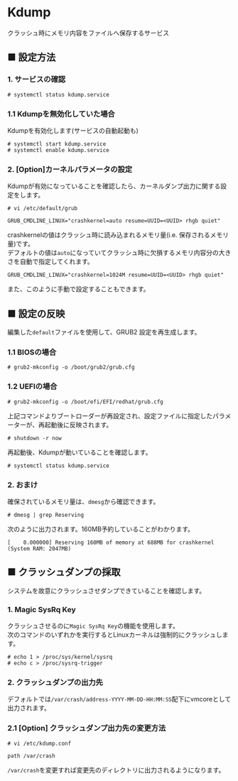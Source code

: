 # Kdump
クラッシュ時にメモリ内容をファイルへ保存するサービス
## ■ 設定方法
### 1. サービスの確認
```
# systemctl status kdump.service
```
### 1.1 Kdumpを無効化していた場合
Kdumpを有効化します(サービスの自動起動も)
```
# systemctl start kdump.service
# systemctl enable kdump.service
```
### 2. [Option]カーネルパラメータの設定
Kdumpが有効になっていることを確認したら、カーネルダンプ出力に関する設定をします。  
```
# vi /etc/default/grub
```
```
GRUB_CMDLINE_LINUX="crashkernel=auto resume=UUID=<UUID> rhgb quiet"
```
crashkernelの値はクラッシュ時に読み込まれるメモリ量(i.e. 保存されるメモリ量)です。  
デフォルトの値は```auto```になっていてクラッシュ時に欠損するメモリ内容分の大きさを自動で指定してくれます。  
```
GRUB_CMDLINE_LINUX="crashkernel=1024M resume=UUID=<UUID> rhgb quiet"
```
また、このように手動で設定することもできます。  
## ■ 設定の反映
編集した```default```ファイルを使用して、GRUB2 設定を再生成します。
### 1.1 BIOSの場合
```
# grub2-mkconfig -o /boot/grub2/grub.cfg
```
### 1.2 UEFIの場合
```
# grub2-mkconfig -o /boot/efi/EFI/redhat/grub.cfg
```
上記コマンドよりブートローダーが再設定され、設定ファイルに指定したパラメーターが、再起動後に反映されます。
```
# shutdown -r now
```
再起動後、Kdumpが動いていることを確認します。
```
# systemctl status kdump.service
```
### 2. おまけ
確保されているメモリ量は、```dmesg```から確認できます。
```
# dmesg | grep Reserving
```
次のように出力されます。160MB予約していることがわかります。
```
[    0.000000] Reserving 160MB of memory at 688MB for crashkernel (System RAM: 2047MB)
```
## ■ クラッシュダンプの採取
システムを故意にクラッシュさせダンプできていることを確認します。
### 1. Magic SysRq Key
クラッシュさせるのに```Magic SysRq Key```の機能を使用します。  
次のコマンドのいずれかを実行するとLinuxカーネルは強制的にクラッシュします。
```
# echo 1 > /proc/sys/kernel/sysrq
# echo c > /proc/sysrq-trigger
```
### 2. クラッシュダンプの出力先
デフォルトでは```/var/crash/address-YYYY-MM-DD-HH:MM:SS```配下にvmcoreとして出力されます。  

### 2.1 [Option] クラッシュダンプ出力先の変更方法
```
# vi /etc/kdump.conf
```
```
path /var/crash
```
```/var/crash```を変更すれば変更先のディレクトリに出力されるようになります。
